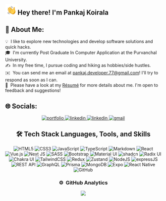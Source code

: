 <img alt="Night Coding" src="./assets/Hand%20Wave.gif" width='40' align="left"/><h2>Hey there! I'm Pankaj Koirala</h2>

## 💫 About Me:


💡 &nbsp;I like to explore new technologies and develop software solutions and quick hacks.\
🎓 &nbsp;I'm currently Post Graduate In Computer Application at the Purvanchal University.\
✍️ &nbsp;In my free time, I pursue coding and hiking as hobbies/side hustles.\
✉️ &nbsp;You can send me an email at pankaj.developer.77@gmail.com! I'll try to respond as soon as I can.\
📄 &nbsp;Please have a look at my [Résumé](https://www.pankajkoirala.com.np) for more details about me. I'm open to feedback and suggestions!

## 🌐 Socials:

<div align="center">
<a href="https://pankajkoirala.com.np/">
<img src="https://img.shields.io/badge/check%20out%20my%20Portfolio-042549?style=for-the-badge&logo=moleculer&logoColor=white" alt="portfolio" />
</a>
<a href="https://www.linkedin.com/in/pankaj-koirala-a92561201/">
<img src="https://img.shields.io/badge/visit%20my%20Linkedin-0A66C2?style=for-the-badge&logo=linkedin&logoColor=white" alt="linkedin" />
</a>
<a href="https://www.linkedin.com/in/pankaj-koirala-a92561201/">
<img src="https://img.shields.io/badge/visit%20my%20Github-0A66C2?style=for-the-badge&logo=github&logoColor=orange" alt="linkedin" />
</a>
<a href="mailto:pankaj.developer.77@gmail.com">
<img src="https://img.shields.io/badge/email%20me-EA4335?style=for-the-badge&logo=gmail&logoColor=white" alt="gmail" />
</a>

## 🛠  Tech Stack Languages, Tools, and Skills

![HTML5](https://img.shields.io/badge/html5-%23E34F26.svg?style=for-the-badge&logo=html5&logoColor=white) 
![CSS3](https://img.shields.io/badge/css3-%231572B6.svg?style=for-the-badge&logo=css3&logoColor=white) 
![JavaScript](https://img.shields.io/badge/javascript-%23323330.svg?style=for-the-badge&logo=javascript&logoColor=%23F7DF1E) 
![TypeScript](https://img.shields.io/badge/typescript-%23007ACC.svg?style=for-the-badge&logo=typescript&logoColor=white) 
![Markdown](https://img.shields.io/badge/markdown-%23000000.svg?style=for-the-badge&logo=markdown&logoColor=white) 
![React](https://img.shields.io/badge/react-%2320232a.svg?style=for-the-badge&logo=react&logoColor=%2361DAFB) 
![Vue.js](https://img.shields.io/badge/vuejs-%2335495e.svg?style=for-the-badge&logo=vuedotjs&logoColor=%234FC08D) 
![Next JS](https://img.shields.io/badge/Next-black?style=for-the-badge&logo=next.js&logoColor=white) 
![SASS](https://img.shields.io/badge/SASS-hotpink.svg?style=for-the-badge&logo=SASS&logoColor=white) 
![Bootstrap](https://img.shields.io/badge/bootstrap-%238511FA.svg?style=for-the-badge&logo=bootstrap&logoColor=white) 
![Material UI](https://img.shields.io/badge/material%20ui-%230081CB.svg?style=for-the-badge&logo=mui&logoColor=white) 
![shadcn](https://img.shields.io/badge/shadcn-%23636DF6.svg?style=for-the-badge&logo=shadcn&logoColor=white) 
![Radix UI](https://img.shields.io/badge/radix%20ui-%23000000.svg?style=for-the-badge&logo=radix-ui&logoColor=white) 
![Chakra UI](https://img.shields.io/badge/chakra%20ui-%23319795.svg?style=for-the-badge&logo=chakraui&logoColor=white) 
![TailwindCSS](https://img.shields.io/badge/Tailwind_CSS-38B2AC?style=for-the-badge&logo=tailwind-css&logoColor=white) 
![Redux](https://img.shields.io/badge/redux-%23764ABC.svg?style=for-the-badge&logo=redux&logoColor=white) 
![Zustand](https://img.shields.io/badge/zustand-%23000000.svg?style=for-the-badge&logo=zustand&logoColor=white) 
![NodeJS](https://img.shields.io/badge/node.js-6DA55F?style=for-the-badge&logo=node.js&logoColor=white) 
![expressJS](https://img.shields.io/badge/Express.js-404D59?style=for-the-badge) 
![REST API](https://img.shields.io/badge/REST-API-%23000000.svg?style=for-the-badge&logo=rest&logoColor=white) 
![GraphQL](https://img.shields.io/badge/GraphQL-E10098.svg?style=for-the-badge&logo=graphql&logoColor=white) 
![Prisma](https://img.shields.io/badge/Prisma-3982CE?style=for-the-badge&logo=Prisma&logoColor=white) 
![MongoDB](https://img.shields.io/badge/MongoDB-4EA94B?style=for-the-badge&logo=mongodb&logoColor=white) 
![Expo](https://img.shields.io/badge/expo-1C1E24?style=for-the-badge&logo=expo&logoColor=#D04A37) 
![React Native](https://img.shields.io/badge/react_native-%2320232a.svg?style=for-the-badge&logo=react&logoColor=%2361DAFB) 
![GitHub](https://img.shields.io/badge/github-%23121011.svg?style=for-the-badge&logo=github&logoColor=white)



### ⚙️ &nbsp;GitHub Analytics

<p align="center">
<a href="https://github.com/pankajkoirala">
  <img height="180em" src="https://github-readme-stats-eight-theta.vercel.app/api/top-langs/?username=pankajkoirala&layout=compact&langs_count=8&theme=algolia"/>
</a>
</p>
